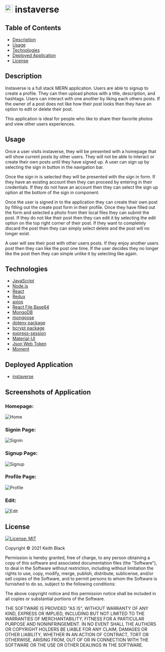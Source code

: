 # <img src="client/src/images/Instaverse.png" width="25" height="25"> instaverse

## Table of Contents

- [Description](#Description)
- [Usage](#Usage)
- [Technologies](#Technologies)
- [Deployed Application](#Deployed-Application)
- [License](#License)

## Description

Instaverse is a full stack MERN application. Users are able to signup to create a profile. They can then upload photos with a title, description, and hashtags. Users can interact with one another by liking each others posts. If the owner of a post does not like how their post looks then they have an option to edit or delete their post.

This application is ideal for people who like to share their favorite photos and view other users experiences.

## Usage

Once a user visits instaverse, they will be presented with a homepage that will show current posts by other users. They will not be able to interact or create their own posts until they have signed up. A user can sign up by selecting the sign in button in the navigation bar.

Once the sign in is selected they will be presented with the sign in form. If they have an existing account then they can proceed by entering in their credentials. If they do not have an account then they can select the sign up option at the bottom of the sign in component.

Once the user is signed in to the application they can create their own post by filling out the create post form in their profile. Once they have filled out the form and selected a photo from their local files they can submit the post. If they do not like their post then they can edit it by selecting the edit option on the top right corner of their post. If they want to completely discard the post then they can simply select delete and the post will no longer exist.

A user will see their post with other users posts. If they enjoy another users post then they can like the post one time. If the user decides they no longer like the post then they can simple unlike it by selecting like again.

## Technologies

- [JavaScript](https://developer.mozilla.org/en-US/docs/Web/JavaScript)
- [Node.js](https://nodejs.org/en/)
- [React](https://reactjs.org/)
- [Redux](https://redux.js.org/)
- [axios](https://www.npmjs.com/package/axios)
- [React File Base64](https://www.npmjs.com/package/react-file-base64)
- [MongoDB](https://www.mongodb.com/)
- [mongoose](https://www.npmjs.com/package/mongoose)
- [dotenv package](https://www.npmjs.com/package/dotenv)
- [bcrypt package](https://www.npmjs.com/package/bcrypt)
- [express-session](https://www.npmjs.com/package/express-session)
- [Material-UI](https://mui.com/)
- [Json Web Token](https://jwt.io/)
- [Moment](https://momentjs.com/)

## Deployed Application

- [instaverse](https://instaverse.herokuapp.com/)

## Screenshots of Application

### Homepage:

![Home](client/src/images/Home.png)

### Signin Page:

![Signin](client/src/images/signin.png)

### Signup Page:

![Signup](client/src/images/signup.png)

### Profile Page:

![Profile](client/src/images/Profile-page.png)

### Edit:

![Edit](client/src/images/Edit-Post.png)

## License

[![License: MIT](https://img.shields.io/badge/License-MIT-yellow.svg)](https://opensource.org/licenses/MIT)

Copyright &copy; 2021 Keith Black

Permission is hereby granted, free of charge, to any person obtaining a copy
of this software and associated documentation files (the "Software"), to deal
in the Software without restriction, including without limitation the rights
to use, copy, modify, merge, publish, distribute, sublicense, and/or sell
copies of the Software, and to permit persons to whom the Software is
furnished to do so, subject to the following conditions:

The above copyright notice and this permission notice shall be included in all
copies or substantial portions of the Software.

THE SOFTWARE IS PROVIDED "AS IS", WITHOUT WARRANTY OF ANY KIND, EXPRESS OR
IMPLIED, INCLUDING BUT NOT LIMITED TO THE WARRANTIES OF MERCHANTABILITY,
FITNESS FOR A PARTICULAR PURPOSE AND NONINFRINGEMENT. IN NO EVENT SHALL THE
AUTHORS OR COPYRIGHT HOLDERS BE LIABLE FOR ANY CLAIM, DAMAGES OR OTHER
LIABILITY, WHETHER IN AN ACTION OF CONTRACT, TORT OR OTHERWISE, ARISING FROM,
OUT OF OR IN CONNECTION WITH THE SOFTWARE OR THE USE OR OTHER DEALINGS IN THE
SOFTWARE.
